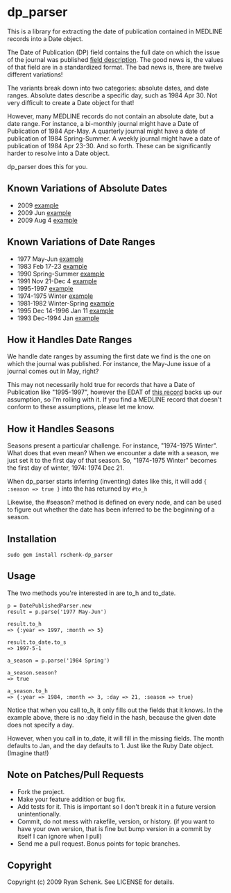 # dp_parser

This is a library for extracting the date of publication contained in MEDLINE records into a Date object. 

The Date of Publication (DP) field contains the full date on which the issue of the journal was published [field description](http://www.nlm.nih.gov/bsd/mms/medlineelements.html#dp). The good news is, the values of that field are in a standardized format. The bad news is, there are twelve different variations!

The variants break down into two categories: absolute dates, and date ranges. Absolute dates describe a specific day, such as 1984 Apr 30. Not very difficult to create a Date object for that!

However, many MEDLINE records do not contain an absolute date, but a date range. For instance, a bi-monthly journal might have a Date of Publication of 1984 Apr-May. A quarterly journal might have a date of publication of 1984 Spring-Summer. A weekly journal might have a date of publication of 1984 Apr 23-30. And so forth. These can be significantly harder to resolve into a Date object.
  
dp_parser does this for you.

## Known Variations of Absolute Dates
* 2009 [example](http://eutils.ncbi.nlm.nih.gov/entrez/eutils/efetch.fcgi?db=pubmed&retmax=1&retmode=medline&rettype=medline&id=19667745)
* 2009 Jun [example](http://eutils.ncbi.nlm.nih.gov/entrez/eutils/efetch.fcgi?db=pubmed&retmax=1&retmode=medline&rettype=medline&id=19470686)
* 2009 Aug 4 [example](http://eutils.ncbi.nlm.nih.gov/entrez/eutils/efetch.fcgi?db=pubmed&retmax=1&retmode=medline&rettype=medline&id=19651618)

## Known Variations of Date Ranges
* 1977 May-Jun [example](http://eutils.ncbi.nlm.nih.gov/entrez/eutils/efetch.fcgi?db=pubmed&retmax=1&retmode=medline&rettype=medline&id=904940)
* 1983 Feb 17-23 [example](http://eutils.ncbi.nlm.nih.gov/entrez/eutils/efetch.fcgi?db=pubmed&retmax=1&retmode=medline&rettype=medline&id=6298629)
* 1990 Spring-Summer [example](http://eutils.ncbi.nlm.nih.gov/entrez/eutils/efetch.fcgi?db=pubmed&retmax=1&retmode=medline&rettype=medline&id=2076220)
* 1991 Nov 21-Dec 4 [example](http://eutils.ncbi.nlm.nih.gov/entrez/eutils/efetch.fcgi?db=pubmed&retmax=1&retmode=medline&rettype=medline&id=1754152)
* 1995-1997 [example](http://eutils.ncbi.nlm.nih.gov/entrez/eutils/efetch.fcgi?db=pubmed&retmax=1&retmode=medline&rettype=medline&id=11638937)
* 1974-1975 Winter [example](http://eutils.ncbi.nlm.nih.gov/entrez/eutils/efetch.fcgi?db=pubmed&retmax=1&retmode=medline&rettype=medline&id=10237052)
* 1981-1982 Winter-Spring [example](http://eutils.ncbi.nlm.nih.gov/entrez/eutils/efetch.fcgi?db=pubmed&retmax=1&retmode=medline&rettype=medline&id=7346545)
* 1995 Dec 14-1996 Jan 11 [example](http://eutils.ncbi.nlm.nih.gov/entrez/eutils/efetch.fcgi?db=pubmed&retmax=1&retmode=medline&rettype=medline&id=8696106)
* 1993 Dec-1994 Jan [example](http://eutils.ncbi.nlm.nih.gov/entrez/eutils/efetch.fcgi?db=pubmed&retmax=1&retmode=medline&rettype=medline&id=7660197)

## How it Handles Date Ranges

We handle date ranges by assuming the first date we find is the one on which the journal was published. For instance, the May-June issue of a journal comes out in May, right?

This may not necessarily hold true for records that have a Date of Publication like "1995-1997", however the EDAT of [this record](http://eutils.ncbi.nlm.nih.gov/entrez/eutils/efetch.fcgi?db=pubmed&retmax=1&retmode=medline&rettype=medline&id=10237052) backs up our assumption, so I'm rolling with it. If you find a MEDLINE record that doesn't conform to these assumptions, please let me know.

## How it Handles Seasons

Seasons present a particular challenge. For instance, "1974-1975 Winter". What does that even mean? When we encounter a date with a season, we just set it to the first day of that season. So, "1974-1975 Winter" becomes the first day of winter, 1974: 1974 Dec 21.

When dp_parser starts inferring (inventing) dates like this, it will add `{ :season => true }` into the has returned by `#to_h`

Likewise, the #season? method is defined on every node, and can be used to figure out whether the date has been inferred to be the beginning of a season.

## Installation

    sudo gem install rschenk-dp_parser


## Usage

The two methods you're interested in are to_h and to_date.

    p = DatePublishedParser.new
    result = p.parse('1977 May-Jun')

    result.to_h
    => {:year => 1997, :month => 5}

    result.to_date.to_s
    => 1997-5-1
    
    a_season = p.parse('1984 Spring')
    
    a_season.season?
    => true
    
    a_season.to_h
    => {:year => 1984, :month => 3, :day => 21, :season => true}

Notice that when you call to_h, it only fills out the fields that it knows. In the example above, there is no :day field in the hash, because the given date does not specify a day.

However, when you call in to_date, it will fill in the missing fields. The month defaults to Jan, and the day defaults to 1. Just like the Ruby Date object. (Imagine that!)

## Note on Patches/Pull Requests
 
* Fork the project.
* Make your feature addition or bug fix.
* Add tests for it. This is important so I don't break it in a
  future version unintentionally.
* Commit, do not mess with rakefile, version, or history.
  (if you want to have your own version, that is fine but
   bump version in a commit by itself I can ignore when I pull)
* Send me a pull request. Bonus points for topic branches.

## Copyright

Copyright (c) 2009 Ryan Schenk. See LICENSE for details.
